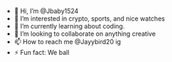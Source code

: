 - 👋 Hi, I’m @Jbaby1524
- 👀 I’m interested in crypto, sports, and nice watches
- 🌱 I’m currently learning about coding. 
- 💞️ I’m looking to collaborate on anything creative
- 📫 How to reach me @Jayybird20 ig
- ⚡ Fun fact: We ball

<!---
Jbaby1524/Jbaby1524 is a ✨ special ✨ repository because its `README.md` (this file) appears on your GitHub profile.
You can click the Preview link to take a look at your changes.
--->
